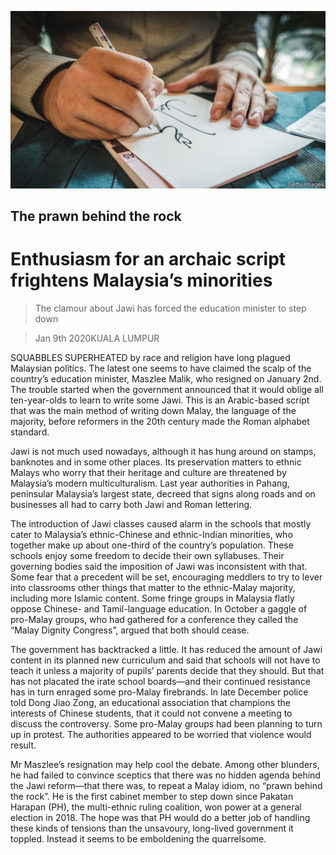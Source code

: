 ![](./images/20200111_ASP501.jpg)

## The prawn behind the rock

# Enthusiasm for an archaic script frightens Malaysia’s minorities

> The clamour about Jawi has forced the education minister to step down

> Jan 9th 2020KUALA LUMPUR

SQUABBLES SUPERHEATED by race and religion have long plagued Malaysian politics. The latest one seems to have claimed the scalp of the country’s education minister, Maszlee Malik, who resigned on January 2nd. The trouble started when the government announced that it would oblige all ten-year-olds to learn to write some Jawi. This is an Arabic-based script that was the main method of writing down Malay, the language of the majority, before reformers in the 20th century made the Roman alphabet standard.

Jawi is not much used nowadays, although it has hung around on stamps, banknotes and in some other places. Its preservation matters to ethnic Malays who worry that their heritage and culture are threatened by Malaysia’s modern multiculturalism. Last year authorities in Pahang, peninsular Malaysia’s largest state, decreed that signs along roads and on businesses all had to carry both Jawi and Roman lettering.

The introduction of Jawi classes caused alarm in the schools that mostly cater to Malaysia’s ethnic-Chinese and ethnic-Indian minorities, who together make up about one-third of the country’s population. These schools enjoy some freedom to decide their own syllabuses. Their governing bodies said the imposition of Jawi was inconsistent with that. Some fear that a precedent will be set, encouraging meddlers to try to lever into classrooms other things that matter to the ethnic-Malay majority, including more Islamic content. Some fringe groups in Malaysia flatly oppose Chinese- and Tamil-language education. In October a gaggle of pro-Malay groups, who had gathered for a conference they called the “Malay Dignity Congress”, argued that both should cease.

The government has backtracked a little. It has reduced the amount of Jawi content in its planned new curriculum and said that schools will not have to teach it unless a majority of pupils’ parents decide that they should. But that has not placated the irate school boards—and their continued resistance has in turn enraged some pro-Malay firebrands. In late December police told Dong Jiao Zong, an educational association that champions the interests of Chinese students, that it could not convene a meeting to discuss the controversy. Some pro-Malay groups had been planning to turn up in protest. The authorities appeared to be worried that violence would result.

Mr Maszlee’s resignation may help cool the debate. Among other blunders, he had failed to convince sceptics that there was no hidden agenda behind the Jawi reform—that there was, to repeat a Malay idiom, no “prawn behind the rock”. He is the first cabinet member to step down since Pakatan Harapan (PH), the multi-ethnic ruling coalition, won power at a general election in 2018. The hope was that PH would do a better job of handling these kinds of tensions than the unsavoury, long-lived government it toppled. Instead it seems to be emboldening the quarrelsome.
